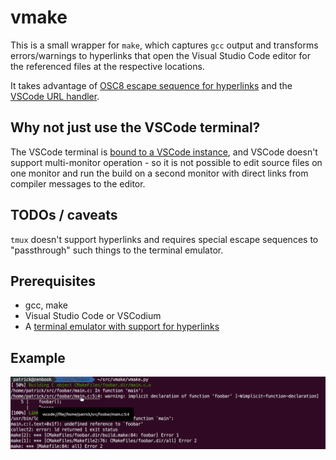 # vmake

This is a small wrapper for `make`, which captures `gcc` output and transforms errors/warnings to hyperlinks that open the Visual Studio Code editor for the referenced files at the respective locations.

It takes advantage of [OSC8 escape sequence for hyperlinks](https://gist.github.com/egmontkob/eb114294efbcd5adb1944c9f3cb5feda) and the [VSCode URL handler](https://code.visualstudio.com/docs/editor/command-line#_opening-vs-code-with-urls).

## Why not just use the VSCode terminal?

The VSCode terminal is [bound to a VSCode instance](https://github.com/microsoft/vscode/issues/10121), and VSCode doesn't support multi-monitor operation - so it is not possible to edit source files on one monitor and run the build on a second monitor with direct links from compiler messages to the editor.

## TODOs / caveats

`tmux` doesn't support hyperlinks and requires special escape sequences to "passthrough" such things to the terminal emulator.

## Prerequisites

* gcc, make
* Visual Studio Code or VSCodium
* A [terminal emulator with support for hyperlinks](https://gist.github.com/egmontkob/eb114294efbcd5adb1944c9f3cb5feda#file-hyperlinks_in_terminal_emulators-md)

## Example

![Example](example.png)